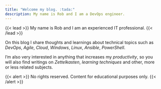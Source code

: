 ```yaml
---
title: "Welcome my blog. :tada:"
description: My name is Rob and I am a DevOps engineer.
---
```

{{< lead >}}
My name is Rob and I am an experienced IT professional.
{{< /lead >}}

On this blog I share thoughts and learnings about technical topics such as _DevOps_, _Agile_, _Cloud_, _Windows_, _Linux_, _Ansible_, _PowerShell_. 

I’m also very interested in anything that increases my _productivity_, so you will also find writings on _Zettelkasten_, _learning techniques_ and other, more or less related subjects.

{{< alert >}}
No rights reserved. Content for educational purposes only.
{{< /alert >}}
